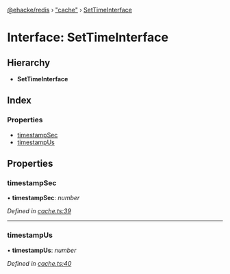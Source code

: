 [@ehacke/redis](../README.md) › ["cache"](../modules/_cache_.md) › [SetTimeInterface](_cache_.settimeinterface.md)

# Interface: SetTimeInterface

## Hierarchy

* **SetTimeInterface**

## Index

### Properties

* [timestampSec](_cache_.settimeinterface.md#timestampSec)
* [timestampUs](_cache_.settimeinterface.md#timestampUs)

## Properties

###  timestampSec

• **timestampSec**: *number*

*Defined in [cache.ts:39](https://github.com/ehacke/redis/blob/07fa980/cache.ts#L39)*

___

###  timestampUs

• **timestampUs**: *number*

*Defined in [cache.ts:40](https://github.com/ehacke/redis/blob/07fa980/cache.ts#L40)*
